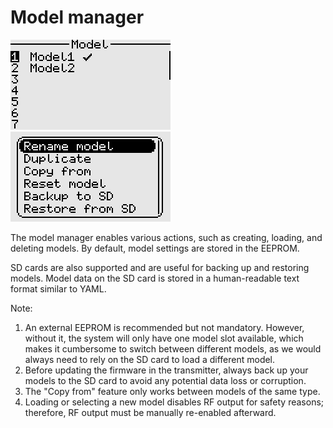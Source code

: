 # Model manager

<p align="left">
<img src="images/img24.png"/>
<img src="images/img25.png"/>
</p>

The model manager enables various actions, such as creating, loading, and deleting models. By default, model settings are stored in the EEPROM.

SD cards are also supported and are useful for backing up and restoring models. Model data on the SD card is stored
in a human-readable text format similar to YAML.

Note:
1. An external EEPROM is recommended but not mandatory. However, without it, the system will only have one model slot available, 
which makes it cumbersome to switch between different models, as we would always need to rely on the SD card to load a different model.
2. Before updating the firmware in the transmitter, always back up your models to the SD card to avoid any potential data loss or corruption.
3. The "Copy from" feature only works between models of the same type.
4. Loading or selecting a new model disables RF output for safety reasons; therefore, RF output must be manually re-enabled afterward.